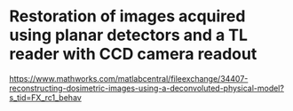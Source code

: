 # Restoration of images acquired using planar detectors and a TL reader with CCD camera readout

https://www.mathworks.com/matlabcentral/fileexchange/34407-reconstructing-dosimetric-images-using-a-deconvoluted-physical-model?s_tid=FX_rc1_behav

